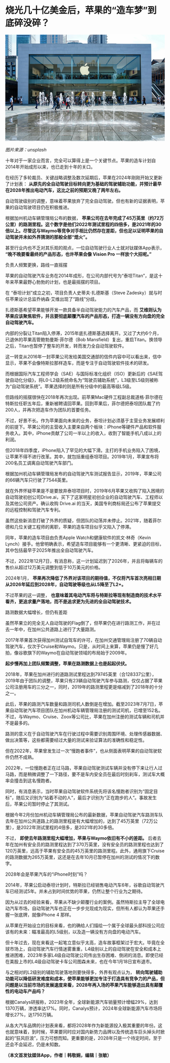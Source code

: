 # 烧光几十亿美金后，苹果的“造车梦”到底碎没碎？

![2017268bc7c28a9a7fa12674fc4e91b6.jpg](https://raw.githubusercontent.com/qqhsx/qqnews_image/main/2024/02/18/烧光几十亿美金后，苹果的“造车梦”到底碎没碎？/2017268bc7c28a9a7fa12674fc4e91b6.jpg)

_图片来源：unsplash_

十年对于一家企业而言，完全可以算得上是一个关键节点。苹果的造车计划自2014年开始成形以来，也已走到十年的关口。

在经历了多轮裁员、关键战略调整及数次延期后，苹果在2024年刚刚开始又更新了计划表：
**从原先的全自动驾驶目标转向更为基础的驾驶辅助功能，并预计最早在2028年推出电动汽车，这比之前的预期又晚了两年左右。**

自动驾驶级别的调整，意味着苹果放弃了完全自动驾驶。但也有新的证据表明，苹果的自动驾驶项目仍在积极推进。

根据加州机动车辆管理局公布的数据，
**苹果公司在去年完成了45万英里（约72万公里）的路测里程。这个数字是他们2022年测试里程的四倍多，是2021年的30倍以上。尽管这与Waymo等竞争对手相比仍然存在差距，但也足以证明苹果的自动驾驶并未如外界猜测的那般全部“熄火”。**

甚至行业内也不乏对其乐观的观点，一位自动驾驶行业人士就对钛媒体App表示， **“晚不晚要看最终的产品形态，也许苹果会像 Vision Pro
一样放个大招呢。”**

负责人频繁更换，路线一直摇摆

苹果的自动驾驶汽车业务在2014年成形，在公司内部代号为“泰坦Titan”，是这十年来苹果最野心勃勃的计划，也是最摇摆的项目。

在 “泰坦计划”成立之初，项目负责人史蒂夫·扎德斯基（Steve Zadesky）就与时任苹果设计总监乔纳森·艾维出现了“路线”分歧。

扎德斯基希望苹果能够开发一款具备半自动驾驶能力的汽车产品，而
**艾维则认为苹果应该聚焦软件，并且要彻底颠覆汽车的产品形态，打造一辆没有方向盘的完全自动驾驶汽车。**

内部的分裂让Titan陷入停滞，2015年底扎德斯基选择离开。又过了大约6个月，已退休的苹果高管鲍勃曼斯·菲尔德（Bob
Mansfield）复出，重启Titan。换领导之后，Titan也暂停了整车的开发，转而发力全自动驾驶软件。

这一转变从2016年一封苹果公司发给美国交通部的信件内容中可以看出来，信中显示，苹果不会像特斯拉那样造车，而是专注于自动驾驶软件技术的研发。

而根据国际汽车工程师学会（SAE）与国际标准化组织（ISO）更新后的《SAE驾驶自动化分级》，将L0-L2级系统命名为“驾驶员辅助系统”，L3级至L5级则被称为“自动驾驶系统”。苹果选择的则是所有分级中的最高等级L5级。

但路线的摇摆很快在2018年再次出现。前苹果Mac硬件工程副总裁道格·菲尔德在特斯拉任职五年后，重新被聘请回苹果。回到苹果后，菲尔德把泰坦团队裁了约200人，并再次把造车作为团队的首要任务。

不过，好景不长。作为苹果面向未来的业务，泰坦计划必须基于主营业务发展顺利的前提下。苹果公司的主营收入主要来自两个板块：iPhone等硬件产品和软件服务收入。其中，iPhone贡献了公司一半以上的收入，收割了智能手机八成以上的利润。

但2018年四季度，iPhone陷入了罕见的大幅下滑。主打的手机业务陷入了困境，让苹果不得不进行改革。其中，就包括重组泰坦项目。2019年1月，苹果宣布将200名员工调离自动驾驶汽车部门。

根据加州机动车辆管理局发布的自动驾驶汽车测试报告显示，2019年，苹果公司的66辆汽车只行驶了7544英里。

就在外界怀疑苹果是不是要放弃泰坦项目时，2019年6月苹果又收购了陷入困境的自动驾驶初创公司Drive.ai，买下了这家明星初创企业的自动驾驶汽车、工程师以及其他公司资产。确认收购
Drive.ai 的当天，美国专利商标局还公布了苹果提交的远程控制和驾驶汽车专利。

虽然这些新消息打破了外界的质疑，但团队的动荡并未停止。2021年，随着菲尔德和几位关键工程师的离职，苹果的造车项目似乎又陷入了停滞。

同年，苹果的造车项目由负责Apple Watch和健康软件的凯文·林奇（Kevin
Lynch）接手。他曾明确表示，希望造车项目能够有一个更清晰、更紧迫的目标，其中包括最早于2025年推出全自动驾驶汽车。

不过，2022年12月7日，有消息称，这一计划延迟到了2026年，并且将每辆车的售价从超过12万美元调整到低于10万美元的价格。

2024年1月， **苹果再次降低了外界对该项目的期待值，不仅将汽车首次亮相日期从2026年延后到2028年，自动驾驶等级也从L5降至了L2+。**

不过苹果的这一调整， **也意味着其电动汽车将与特斯拉等现有制造商的技术水平看齐，更追求量产落地，而不是追求更为先进的全自动驾驶技术。**

路测数据大幅增长，但仍有差距

虽然苹果立的完全无人自动驾驶的Flag倒了，但苹果仍在进行路测工作，并在过去一年中，在加州公共道路上进行了大量路测。

2017年苹果首次获得加州测试自驾车的许可，在加州交通管理局注册了70辆自动驾驶汽车，仅次于Cruise和Waymo。只是，从时间上来算，苹果仍是慢了好几拍，像谷歌旗下的Waymo在自动驾驶领域的布局始于2009年。

**起步慢再加上团队频繁调整，苹果在路测数据上也是起起伏伏。**

2018年，苹果在加州进行的道路测试里程达到79745英里（合128337公里），2019年由于团队的调整，苹果只有23辆自动驾驶汽车参与路测，仅仅占据了苹果公司注册用车的三分之一，同时，2019年的路测里程更是缩减到了2018年的十分之一。

此后，苹果的路测汽车数量和路测司机人数倒是在增加。截至2023年7月7日，苹果自动驾驶汽车项目团队在加州机动车辆管理局注册的测试司机，已增至152名。不过，与Waymo、Cruise、Zoox等公司比，苹果在加州注册的测试车辆和司机并不是最多的。

路测的意义在于自动驾驶汽车在行驶过程中需要识别周围环境、处理传感器数据、做出决策等，这些都需要经过大量的测试来验证算法的准确性和稳定性。

但在2022年，苹果曾发生过一次“慢跑者事件”，也从侧面表明苹果的自动驾驶软件仍然不成熟。

2022年，一位慢跑者正在过马路，苹果自动驾驶测试车辆并没有停下来让行人过马路，而是稍微调整了一下路径，要不是车内安全员在最后时刻刹车，测试车大概率会撞击到这名慢跑者。

同时，有消息表示，当时苹果自动驾驶软件系统先将该名慢跑者识别为“固定目标”，随后又识别为“站着不动的人”，最后才识别为“正在跑步的人”。事故发生后，苹果公司暂时停止了其测试。

根据今年2月份加州机动车辆管理局公布的最新数据，苹果自动驾驶汽车路测车队去年在加州公共道路上的路测里程是有大幅增加的，达到了45万英里（72万公里），是2022年测试里程的4倍多，是2021年的30多倍。

不过， **即使去年路测里程大幅增加，苹果与Waymo依旧有不小的差距。**
后者去年在加州有安全员的路测里程达到了370万英里，没有安全员的路测里程也达到了120万英里，远高于苹果有安全员的45万英里的路测里程。此外，通用旗下Cruise的路测数据为265万英里，这还是在去年10月已暂停在加州的测试的情况下的数字。

2028年会是苹果汽车的“iPhone时刻”吗？

2014年，苹果公启动泰坦计划时，特斯拉已经销售电动汽车6年，谷歌自动驾驶汽车已经测试5年。并未占到时间优势的苹果，仍然让整个行业为之期待。

因为从过去的经验来看，苹果从不缺少颠覆行业的案例。虽然特斯拉主导了全球电动汽车市场，自动驾驶汽车也正在一步步兑现成为现实，但所有人都认为苹果还手握一张底牌，就像iPhone
4 那样。

从苹果在开始设立的目标来看，也的确给人们描绘一个属于全球最头部科技公司应该有的未来：瞄准最高的L5级别，以及造一辆没有方向盘的电动汽车。

但十年过去，现在来看这一起笔立意似乎太高，造车故事框架过于宏大。毕竟在全球市场上，自动驾驶汽车行情迷雾重重，L4级别以上的自动驾驶在安全和成本上推进困难，2023年多家L4级自动驾驶公司传出生存困难、倒闭的消息。即使已经在美股上市的L4级自动驾驶卡车公司图森未来，也在今年1月18日宣布退市。

与之相对的L2级别的辅助驾驶落地则要快得多，外界有观点认为，
**转向驾驶辅助功能可以降低研发难度和成本，使苹果能够更加专注于打造具有竞争力的产品，但问题是以当前市场的发展速度来看，2028年再入场的苹果汽车能够造出具有颠覆性的电动车产品吗？**

根据Canalys研报称，2023年全年，全球新能源汽车销量预计增幅29%，达到1370万辆，渗透率达17%。同时，Canalys预计，2024年全球新能源汽车市场将增长27%，达1750万辆。

从各大汽车品牌的计划表来看，都将2028年作为新能源投入极其重要的年份。这也就意味着，到时候，苹果要同时应对国内新势力品牌以及传统造车巨头掉头时掀起的“狂风巨浪”，压力可想而知。更重要的是，2028年只是一个待定时间，至于还会不会延迟，仍是未知数。

**（本文首发钛媒体App，作者｜韩敬娴，编辑｜张敏）**

